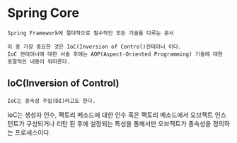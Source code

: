 # Spring Core

    Spring Framework에 절대적으로 필수적인 모든 기술을 다루는 문서

    이 중 가장 중요한 것은 IoC(Inversion of Control)컨테이너 이다.
    IoC 컨테이너에 대한 서술 후에는 AOP(Aspect-Oriented Programming) 기술에 대한 포괄적인 내용이 뒤따른다.

## IoC(Inversion of Control)

    IoC는 종속성 주입(DI)라고도 한다.
    
IoC는 생성자 인수, 팩토리 메소드에 대한 인수 혹은 팩토리 메소드에서 오브젝트 인스턴트가 구성되거나 리턴 된 후에 설정되는 특성을 통해서만 오브젝트가 종속성을 정의하는 프로세스이다.
